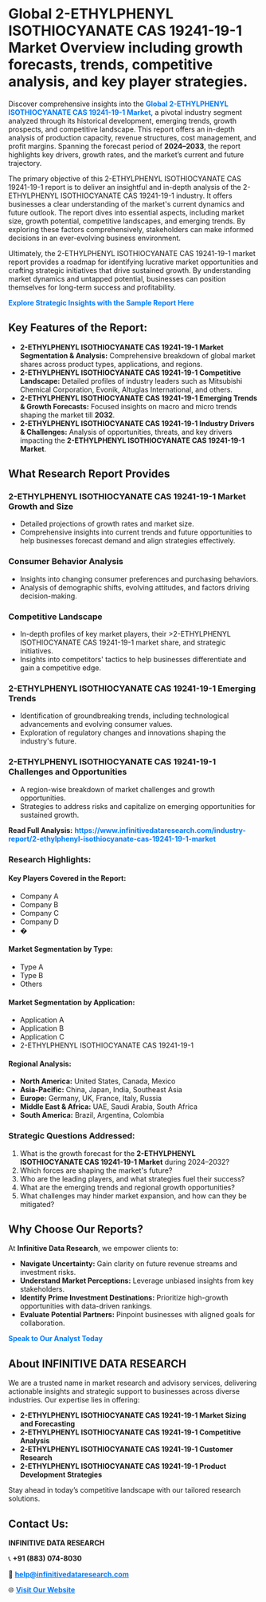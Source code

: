 <h1>Global 2-ETHYLPHENYL ISOTHIOCYANATE CAS 19241-19-1 Market Overview including growth forecasts, trends, competitive analysis, and key player strategies.</h1>
<p>
Discover comprehensive insights into the 
<a href="https://www.infinitivedataresearch.com/industry-report/2-ethylphenyl-isothiocyanate-cas-19241-19-1-market" rel="dofollow" style="color: #007BFF; text-decoration: none;"><strong>Global 2-ETHYLPHENYL ISOTHIOCYANATE CAS 19241-19-1 Market</strong></a>, a pivotal industry segment analyzed through its historical development, emerging trends, growth prospects, and competitive landscape. This report offers an in-depth analysis of production capacity, revenue structures, cost management, and profit margins. Spanning the forecast period of <strong>2024–2033</strong>, the report highlights key drivers, growth rates, and the market’s current and future trajectory.
</p>
<p>
The primary objective of this 2-ETHYLPHENYL ISOTHIOCYANATE CAS 19241-19-1 report is to deliver an insightful and in-depth analysis of the 2-ETHYLPHENYL ISOTHIOCYANATE CAS 19241-19-1 industry. It offers businesses a clear understanding of the market's current dynamics and future outlook. The report dives into essential aspects, including market size, growth potential, competitive landscapes, and emerging trends. By exploring these factors comprehensively, stakeholders can make informed decisions in an ever-evolving business environment.
</p>
<p>
Ultimately, the 2-ETHYLPHENYL ISOTHIOCYANATE CAS 19241-19-1 market report provides a roadmap for identifying lucrative market opportunities and crafting strategic initiatives that drive sustained growth. By understanding market dynamics and untapped potential, businesses can position themselves for long-term success and profitability.
</p>
<p>
<a href="https://www.infinitivedataresearch.com/request-sample/reportId=102660" style="color: #007BFF; text-decoration: none;"><strong>Explore Strategic Insights with the Sample Report Here</strong></a>
</p>

<h2>Key Features of the Report:</h2>
<ul>
<li><strong>2-ETHYLPHENYL ISOTHIOCYANATE CAS 19241-19-1 Market Segmentation & Analysis:</strong> Comprehensive breakdown of global market shares across product types, applications, and regions.</li>
<li><strong>2-ETHYLPHENYL ISOTHIOCYANATE CAS 19241-19-1 Competitive Landscape:</strong> Detailed profiles of industry leaders such as Mitsubishi Chemical Corporation, Evonik, Altuglas International, and others.</li>
<li><strong>2-ETHYLPHENYL ISOTHIOCYANATE CAS 19241-19-1 Emerging Trends & Growth Forecasts:</strong> Focused insights on macro and micro trends shaping the market till <strong>2032</strong>.</li>
<li><strong>2-ETHYLPHENYL ISOTHIOCYANATE CAS 19241-19-1 Industry Drivers & Challenges:</strong> Analysis of opportunities, threats, and key drivers impacting the <strong>2-ETHYLPHENYL ISOTHIOCYANATE CAS 19241-19-1 Market</strong>.</li>
</ul>

<h2>What Research Report Provides</h2>
<h3>2-ETHYLPHENYL ISOTHIOCYANATE CAS 19241-19-1 Market Growth and Size</h3>
<ul>
<li>Detailed projections of growth rates and market size.</li>
<li>Comprehensive insights into current trends and future opportunities to help businesses forecast demand and align strategies effectively.</li>
</ul>

<h3>Consumer Behavior Analysis</h3>
<ul>
<li>Insights into changing consumer preferences and purchasing behaviors.</li>
<li>Analysis of demographic shifts, evolving attitudes, and factors driving decision-making.</li>
</ul>

<h3>Competitive Landscape</h3>
<ul>
<li>In-depth profiles of key market players, their >2-ETHYLPHENYL ISOTHIOCYANATE CAS 19241-19-1 market share, and strategic initiatives.</li>
<li>Insights into competitors' tactics to help businesses differentiate and gain a competitive edge.</li>
</ul>

<h3>2-ETHYLPHENYL ISOTHIOCYANATE CAS 19241-19-1 Emerging Trends</h3>
<ul>
<li>Identification of groundbreaking trends, including technological advancements and evolving consumer values.</li>
<li>Exploration of regulatory changes and innovations shaping the industry's future.</li>
</ul>

<h3>2-ETHYLPHENYL ISOTHIOCYANATE CAS 19241-19-1 Challenges and Opportunities</h3>
<ul>
<li>A region-wise breakdown of market challenges and growth opportunities.</li>
<li>Strategies to address risks and capitalize on emerging opportunities for sustained growth.</li>
</ul>
<p><strong>Read Full Analysis:</strong> <a href="https://www.infinitivedataresearch.com/industry-report/2-ethylphenyl-isothiocyanate-cas-19241-19-1-market" rel="dofollow" style="color: #007BFF; text-decoration: none;"><strong>https://www.infinitivedataresearch.com/industry-report/2-ethylphenyl-isothiocyanate-cas-19241-19-1-market</strong></a></p>
<h3>Research Highlights:</h3>
<h4>Key Players Covered in the Report:</h4>
<ul><li>Company A</li><li>Company B</li><li>Company C</li><li>Company D</li><li>�</li></ul>
<h4>Market Segmentation by Type:</h4>
<ul><li>Type A</li><li>Type B</li><li>Others</li></ul>
<h4>Market Segmentation by Application:</h4>
<ul><li>Application A</li><li>Application B</li><li>Application C</li><li>2-ETHYLPHENYL ISOTHIOCYANATE CAS 19241-19-1</li></ul>

<h4>Regional Analysis:</h4>
<ul>
<li><strong>North America:</strong> United States, Canada, Mexico</li>
<li><strong>Asia-Pacific:</strong> China, Japan, India, Southeast Asia</li>
<li><strong>Europe:</strong> Germany, UK, France, Italy, Russia</li>
<li><strong>Middle East & Africa:</strong> UAE, Saudi Arabia, South Africa</li>
<li><strong>South America:</strong> Brazil, Argentina, Colombia</li>
</ul>

<h3>Strategic Questions Addressed:</h3>
<ol>
<li>What is the growth forecast for the <strong>2-ETHYLPHENYL ISOTHIOCYANATE CAS 19241-19-1 Market</strong> during 2024–2032?</li>
<li>Which forces are shaping the market's future?</li>
<li>Who are the leading players, and what strategies fuel their success?</li>
<li>What are the emerging trends and regional growth opportunities?</li>
<li>What challenges may hinder market expansion, and how can they be mitigated?</li>
</ol>

<h2>Why Choose Our Reports?</h2>
<p>At <strong>Infinitive Data Research</strong>, we empower clients to:</p>
<ul>
<li><strong>Navigate Uncertainty:</strong> Gain clarity on future revenue streams and investment risks.</li>
<li><strong>Understand Market Perceptions:</strong> Leverage unbiased insights from key stakeholders.</li>
<li><strong>Identify Prime Investment Destinations:</strong> Prioritize high-growth opportunities with data-driven rankings.</li>
<li><strong>Evaluate Potential Partners:</strong> Pinpoint businesses with aligned goals for collaboration.</li>
</ul>
<p><a href="https://www.infinitivedataresearch.com/industry-report/2-ethylphenyl-isothiocyanate-cas-19241-19-1-market" rel="dofollow" style="color: #007BFF; text-decoration: none;"><strong>Speak to Our Analyst Today</strong></a></p>

<h2>About INFINITIVE DATA RESEARCH</h2>
<p>We are a trusted name in market research and advisory services, delivering actionable insights and strategic support to businesses across diverse industries. Our expertise lies in offering:</p>
<ul>
<li><strong>2-ETHYLPHENYL ISOTHIOCYANATE CAS 19241-19-1 Market Sizing and Forecasting</strong></li>
<li><strong>2-ETHYLPHENYL ISOTHIOCYANATE CAS 19241-19-1 Competitive Analysis</strong></li>
<li><strong>2-ETHYLPHENYL ISOTHIOCYANATE CAS 19241-19-1 Customer Research</strong></li>
<li><strong>2-ETHYLPHENYL ISOTHIOCYANATE CAS 19241-19-1 Product Development Strategies</strong></li>
</ul>
<p>Stay ahead in today’s competitive landscape with our tailored research solutions.</p>

<h2>Contact Us:</h2>
<p><strong>INFINITIVE DATA RESEARCH</strong></p>
<p>📞 <strong>+91 (883) 074-8030</strong></p>
<p>📧 <strong><a href="mailto:help@infinitivedataresearch.com" style="color: #007BFF;">help@infinitivedataresearch.com</a></strong></p>
<p>🌐 <strong><a href="https://www.infinitivedataresearch.com" rel="dofollow" style="color: #007BFF;">Visit Our Website</a></strong></p>